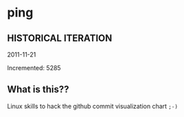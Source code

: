 # ping

## HISTORICAL ITERATION
2011-11-21

Incremented: 5285

## What is this?? 
Linux skills to hack the github commit visualization chart `;-)`
